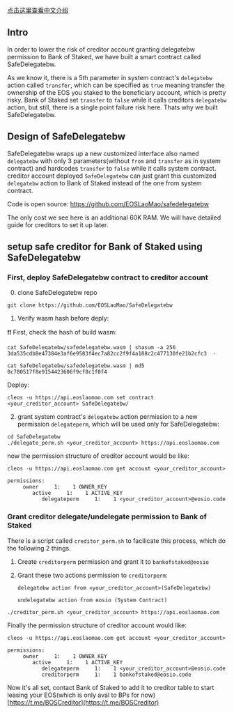 [点击这里查看中文介绍](./README-CN.md)


## Intro

In order to lower the risk of creditor account granting delegatebw permission to Bank of Staked, we have built a smart contract called SafeDelegatebw.

As we know it, there is a 5th parameter in system contract's `delegatebw` action called `transfer`, which can be specified as `true` meaning transfer the ownership of the EOS you staked to the beneficiary account, which is pretty risky. Bank of Staked set `transfer` to `false` while it calls creditors `delegatebw` action, but still, there is a single point failure risk here. Thats why we built SafeDelegatebw.

## Design of SafeDelegatebw

SafeDelegatebw wraps up a new customized interface also named `delegatebw` with only 3 parameters(without `from` and `transfer` as in system contract) and hardcodes `transfer` to `false` while it calls system contract. creditor account deployed `SafeDelegatebw` can just grant this customized `delegatebw` action to Bank of Staked instead of the one from system contract.

Code is open source: https://github.com/EOSLaoMao/safedelegatebw

The only cost we see here is an additional 60K RAM. We will have detailed guide for creditors to set it up later.

## setup safe creditor for Bank of Staked using SafeDelegatebw

### First, deploy SafeDelegatebw contract to creditor account

0. clone SafeDelegatebw repo
```shell
git clone https://github.com/EOSLaoMao/SafeDelegatebw
```

1. Verify wasm hash before deply:

❗️❗️ First, check the hash of build wasm:

```
cat SafeDelegatebw/safedelegatebw.wasm | shasum -a 256
3da535cdb8e47384e3af6e9583f4ec7a82cc2f9f4a188c2c477130fe21b2cfc3  -

cat SafeDelegatebw/safedelegatebw.wasm | md5
0c780517f8e9154423606f9cf8c1f0f4
```

Deploy:

```
cleos -u https://api.eoslaomao.com set contract <your_creditor_account> SafeDelegatebw/
```

2. grant system contract's `delegatebw` action permission to a new permission `delegateperm`, which will be used only for SafeDelegatebw:

```
cd SafeDelegatebw
./delegate_perm.sh <your_creditor_account> https://api.eoslaomao.com
```

now the permission structure of creditor account would be like:

```
cleos -u https://api.eoslaomao.com get account <your_creditor_account>

permissions:
     owner     1:    1 OWNER_KEY
        active     1:    1 ACTIVE_KEY
           delegateperm     1:    1 <your_creditor_account>@eosio.code
```

### Grant creditor delegate/undelegate permission to Bank of Staked

There is a script called `creditor_perm.sh` to facilicate this process, which do the following 2 things.

1. Create `creditorperm` permission and grant it to `bankofstaked@eosio`
2. Grant these two actions permission to `creditorperm`:

    `delegatebw action from <your_creditor_account>(SafeDelegatebw)`

    `undelegatebw action from eosio (System Contract)`

```
./creditor_perm.sh <your_creditor_account> https://api.eoslaomao.com
```


Finally the permission structure of creditor account would like:

```
cleos -u https://api.eoslaomao.com get account <your_creditor_account>

permissions:
     owner     1:    1 OWNER_KEY
        active     1:    1 ACTIVE_KEY
           delegateperm     1:    1 <your_creditor_account>@eosio.code
           creditorperm     1:    1 bankofstaked@eosio.code
```

Now it's all set, contact Bank of Staked to add it to creditor table to start leasing your EOS(which is only aval to BPs for now)[https://t.me/BOSCreditor](https://t.me/BOSCreditor)
